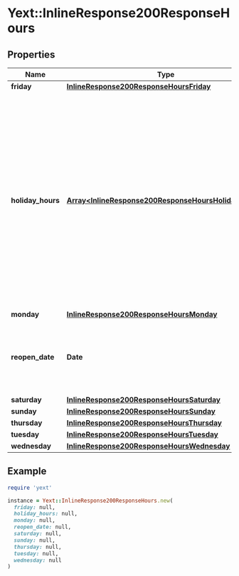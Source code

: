 # Yext::InlineResponse200ResponseHours

## Properties

| Name | Type | Description | Notes |
| ---- | ---- | ----------- | ----- |
| **friday** | [**InlineResponse200ResponseHoursFriday**](InlineResponse200ResponseHoursFriday.md) |  | [optional] |
| **holiday_hours** | [**Array&lt;InlineResponse200ResponseHoursHolidayHours&gt;**](InlineResponse200ResponseHoursHolidayHours.md) |  **NOTE:** The list of Holiday Hours that you send us must be comprehensive. For example, if you send us a list of Holiday Hours that does not include Holiday Hours that you sent in your last update, Yext considers the missing Holiday Hours to be deleted, and we remove them.    Array must be ordered.   Filtering Type: &#x60;list of object&#x60; | [optional] |
| **monday** | [**InlineResponse200ResponseHoursMonday**](InlineResponse200ResponseHoursMonday.md) |  | [optional] |
| **reopen_date** | **Date** |  Date must be on or after 1970-01-01 Date must be before or on 2038-01-01  Filtering Type: &#x60;date&#x60; | [optional] |
| **saturday** | [**InlineResponse200ResponseHoursSaturday**](InlineResponse200ResponseHoursSaturday.md) |  | [optional] |
| **sunday** | [**InlineResponse200ResponseHoursSunday**](InlineResponse200ResponseHoursSunday.md) |  | [optional] |
| **thursday** | [**InlineResponse200ResponseHoursThursday**](InlineResponse200ResponseHoursThursday.md) |  | [optional] |
| **tuesday** | [**InlineResponse200ResponseHoursTuesday**](InlineResponse200ResponseHoursTuesday.md) |  | [optional] |
| **wednesday** | [**InlineResponse200ResponseHoursWednesday**](InlineResponse200ResponseHoursWednesday.md) |  | [optional] |

## Example

```ruby
require 'yext'

instance = Yext::InlineResponse200ResponseHours.new(
  friday: null,
  holiday_hours: null,
  monday: null,
  reopen_date: null,
  saturday: null,
  sunday: null,
  thursday: null,
  tuesday: null,
  wednesday: null
)
```

